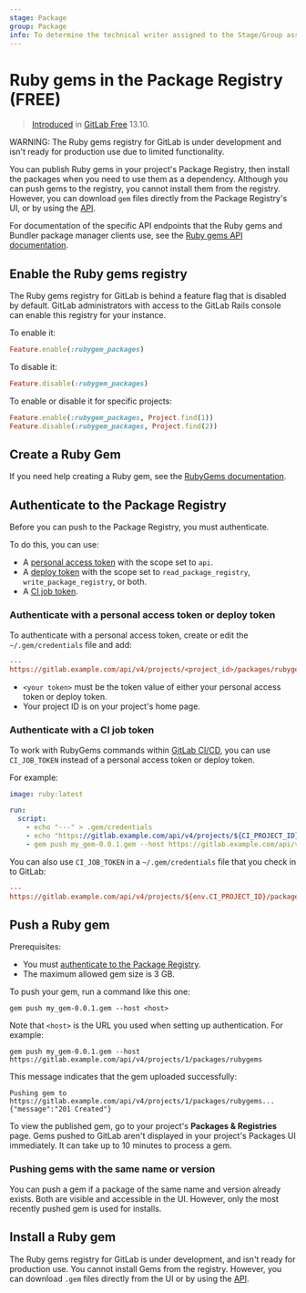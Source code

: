 ```yaml
---
stage: Package
group: Package
info: To determine the technical writer assigned to the Stage/Group associated with this page, see https://about.gitlab.com/handbook/engineering/ux/technical-writing/#assignments
---
```


# Ruby gems in the Package Registry **(FREE)**

> [Introduced](https://gitlab.com/gitlab-org/gitlab/-/issues/803) in [GitLab Free](https://about.gitlab.com/pricing/) 13.10.

WARNING:
The Ruby gems registry for GitLab is under development and isn't ready for production use due to
limited functionality.

You can publish Ruby gems in your project's Package Registry, then install the packages when you
need to use them as a dependency. Although you can push gems to the registry, you cannot install
them from the registry. However, you can download `gem` files directly from the Package Registry's
UI, or by using the [API](../../../api/packages/rubygems.md#download-a-gem-file).

For documentation of the specific API endpoints that the Ruby gems and Bundler package manager
clients use, see the [Ruby gems API documentation](../../../api/packages/rubygems.md).

## Enable the Ruby gems registry

The Ruby gems registry for GitLab is behind a feature flag that is disabled by default. GitLab
administrators with access to the GitLab Rails console can enable this registry for your instance.

To enable it:

```ruby
Feature.enable(:rubygem_packages)
```

To disable it:

```ruby
Feature.disable(:rubygem_packages)
```

To enable or disable it for specific projects:

```ruby
Feature.enable(:rubygem_packages, Project.find(1))
Feature.disable(:rubygem_packages, Project.find(2))
```

## Create a Ruby Gem

If you need help creating a Ruby gem, see the [RubyGems documentation](https://guides.rubygems.org/make-your-own-gem/).

## Authenticate to the Package Registry

Before you can push to the Package Registry, you must authenticate.

To do this, you can use:

- A [personal access token](../../../user/profile/personal_access_tokens.md)
  with the scope set to `api`.
- A [deploy token](../../project/deploy_tokens/index.md) with the scope set to
  `read_package_registry`, `write_package_registry`, or both.
- A [CI job token](#authenticate-with-a-ci-job-token).

### Authenticate with a personal access token or deploy token

To authenticate with a personal access token, create or edit the `~/.gem/credentials` file and add:

```ini
---
https://gitlab.example.com/api/v4/projects/<project_id>/packages/rubygems: '<your token>'
```

- `<your token>` must be the token value of either your personal access token or deploy token.
- Your project ID is on your project's home page.

### Authenticate with a CI job token

To work with RubyGems commands within [GitLab CI/CD](../../../ci/README.md),
you can use `CI_JOB_TOKEN` instead of a personal access token or deploy token.

For example:

```yaml
image: ruby:latest

run:
  script:
    - echo "---" > .gem/credentials
    - echo "https://gitlab.example.com/api/v4/projects/${CI_PROJECT_ID}/packages/rubygems: '${CI_JOB_TOKEN}'" >> .gem/credentials
    - gem push my_gem-0.0.1.gem --host https://gitlab.example.com/api/v4/projects/${CI_PROJECT_ID}/packages/rubygems
```

You can also use `CI_JOB_TOKEN` in a `~/.gem/credentials` file that you check in to
GitLab:

```ini
---
https://gitlab.example.com/api/v4/projects/${env.CI_PROJECT_ID}/packages/rubygems: '${env.CI_JOB_TOKEN}'
```

## Push a Ruby gem

Prerequisites:

- You must [authenticate to the Package Registry](#authenticate-to-the-package-registry).
- The maximum allowed gem size is 3 GB.

To push your gem, run a command like this one:

```shell
gem push my_gem-0.0.1.gem --host <host>
```

Note that `<host>` is the URL you used when setting up authentication. For example:

```shell
gem push my_gem-0.0.1.gem --host https://gitlab.example.com/api/v4/projects/1/packages/rubygems
```

This message indicates that the gem uploaded successfully:

```plaintext
Pushing gem to https://gitlab.example.com/api/v4/projects/1/packages/rubygems...
{"message":"201 Created"}
```

To view the published gem, go to your project's **Packages & Registries** page. Gems pushed to
GitLab aren't displayed in your project's Packages UI immediately. It can take up to 10 minutes to
process a gem.

### Pushing gems with the same name or version

You can push a gem if a package of the same name and version already exists.
Both are visible and accessible in the UI. However, only the most recently
pushed gem is used for installs.

## Install a Ruby gem

The Ruby gems registry for GitLab is under development, and isn't ready for production use. You
cannot install Gems from the registry. However, you can download `.gem` files directly from the UI
or by using the [API](../../../api/packages/rubygems.md#download-a-gem-file).
